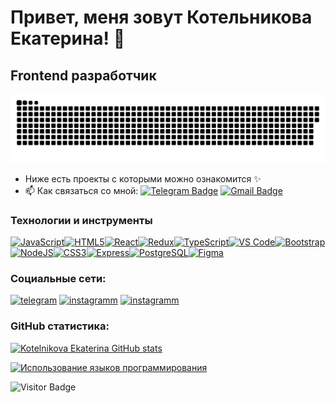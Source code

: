 Привет, меня зовут Котельникова Екатерина! 🌸
==========================================================================================================================================

Frontend разработчик
--------------------


<p align="center">
 <img width="600" src="assets/github-snake.svg" alt="snake"/>
</p>

- Ниже есть проекты с которыми можно ознакомится ✨
- :mailbox: Как связаться со мной: [![Telegram Badge](https://img.shields.io/badge/-katekoshka-blue?style=flat&logo=Telegram&logoColor=white)](https://t.me/katekoshka) [![Gmail Badge](https://img.shields.io/badge/-Gmail-red?style=flat&logo=Gmail&logoColor=white)](mailto:kotelnikova123.123@gmail.com)

### Технологии и инструменты

<p align="left"> <a href="https://developer.mozilla.org/en-US/docs/Web/JavaScript" target="_blank" rel="noreferrer"><img src="https://raw.githubusercontent.com/danielcranney/readme-generator/main/public/icons/skills/javascript-colored.svg" width="36" height="36" alt="JavaScript" /></a><a href="https://developer.mozilla.org/en-US/docs/Glossary/HTML5" target="_blank" rel="noreferrer"><img src="https://raw.githubusercontent.com/danielcranney/readme-generator/main/public/icons/skills/html5-colored.svg" width="36" height="36" alt="HTML5" /></a><a href="https://reactjs.org/" target="_blank" rel="noreferrer"><img src="https://raw.githubusercontent.com/danielcranney/readme-generator/main/public/icons/skills/react-colored.svg" width="36" height="36" alt="React" /></a><a href="https://redux.js.org/" target="_blank" rel="noreferrer"><img src="https://raw.githubusercontent.com/danielcranney/readme-generator/main/public/icons/skills/redux-colored.svg" width="36" height="36" alt="Redux" /></a><a href="https://www.typescriptlang.org/" target="_blank" rel="noreferrer"><img src="https://raw.githubusercontent.com/danielcranney/readme-generator/main/public/icons/skills/typescript-colored.svg" width="36" height="36" alt="TypeScript" /></a><a href="https://code.visualstudio.com/" target="_blank" rel="noreferrer"><img src="https://raw.githubusercontent.com/danielcranney/readme-generator/main/public/icons/skills/visualstudiocode.svg" width="36" height="36" alt="VS Code" /></a><a href="https://getbootstrap.com/" target="_blank" rel="noreferrer"><img src="https://raw.githubusercontent.com/danielcranney/readme-generator/main/public/icons/skills/bootstrap-colored.svg" width="36" height="36" alt="Bootstrap" /></a><a href="https://nodejs.org/en/" target="_blank" rel="noreferrer"><img src="https://raw.githubusercontent.com/danielcranney/readme-generator/main/public/icons/skills/nodejs-colored.svg" width="36" height="36" alt="NodeJS" /></a><a href="https://www.w3.org/TR/CSS/#css" target="_blank" rel="noreferrer"><img src="https://raw.githubusercontent.com/danielcranney/readme-generator/main/public/icons/skills/css3-colored.svg" width="36" height="36" alt="CSS3" /></a><a href="https://expressjs.com/" target="_blank" rel="noreferrer"><img src="https://raw.githubusercontent.com/danielcranney/readme-generator/main/public/icons/skills/express-colored.svg" width="36" height="36" alt="Express" /></a><a href="https://www.postgresql.org/" target="_blank" rel="noreferrer"><img src="https://raw.githubusercontent.com/danielcranney/readme-generator/main/public/icons/skills/postgresql-colored.svg" width="36" height="36" alt="PostgreSQL" /></a><a href="https://www.figma.com/" target="_blank" rel="noreferrer"><img src="https://raw.githubusercontent.com/danielcranney/readme-generator/main/public/icons/skills/figma-colored.svg" width="36" height="36" alt="Figma" /></a> </p>


### Социальные сети:

  <div id="badges">
    <a href="https://t.me/katekoshka" target="_blank"><img src="https://cdn-icons-png.flaticon.com/512/2111/2111646.png" width="40" height="40" alt="telegram" /></a> <a href="https://www.instagram.com/ko_tenka?igsh=MzRlODBiNWFlZA==" target="_blank"><img src="https://cdn-icons-png.flaticon.com/128/3955/3955024.png" width="40" height="40" alt="instagramm" /></a> <a href="https://www.linkedin.com/in/ekaterina-kotelnikova-551a97270/" target="_blank"><img src="https://cdn-icons-png.flaticon.com/128/3536/3536505.png" width="40" height="40" alt="instagramm" /></a>
  </div>


### GitHub статистика:

<a href="http://www.github.com/ko-tenka"><img src="https://github-readme-stats.vercel.app/api?username=ko-tenka&show_icons=true&hide=&count_private=true&title_color=0891b2&text_color=ffffff&icon_color=0891b2&bg_color=1c1917&hide_border=true&show_icons=true" alt="Kotelnikova Ekaterina GitHub stats" /></a>

<a href="https://github.com/ko-tenka" align="left"><img src="https://github-readme-stats.vercel.app/api/top-langs/?username=ko-tenka&langs_count=10&title_color=0891b2&text_color=ffffff&icon_color=0891b2&bg_color=1c1917&hide_border=true&locale=en&custom_title=Top%20%Languages" alt="Использование языков программирования" /></a>


![Visitor Badge](https://visitor-badge.laobi.icu/badge?page_id=ko-tenka)
